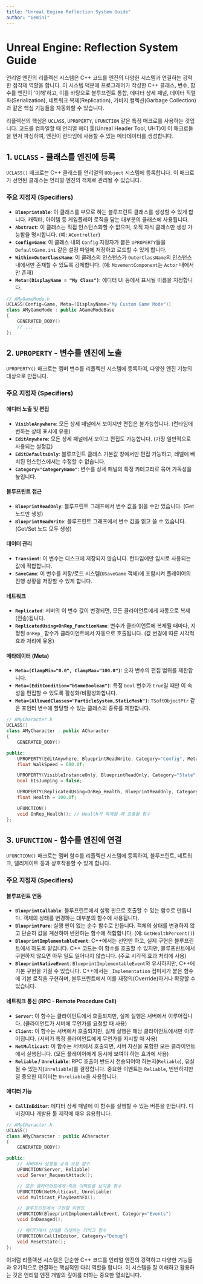```yaml
---
title: "Unreal Engine Reflection System Guide"
author: "Gemini"
---
```


# Unreal Engine: Reflection System Guide

언리얼 엔진의 리플렉션 시스템은 C++ 코드를 엔진의 다양한 시스템과 연결하는 강력한 접착제 역할을 합니다. 이 시스템 덕분에 프로그래머가 작성한 C++ 클래스, 변수, 함수를 엔진이 '이해'하고, 이를 바탕으로 블루프린트 통합, 에디터 상세 패널, 데이터 직렬화(Serialization), 네트워크 복제(Replication), 가비지 컬렉션(Garbage Collection)과 같은 핵심 기능들을 자동화할 수 있습니다.

리플렉션의 핵심은 `UCLASS`, `UPROPERTY`, `UFUNCTION` 같은 특정 매크로를 사용하는 것입니다. 코드를 컴파일할 때 언리얼 헤더 툴(Unreal Header Tool, UHT)이 이 매크로들을 먼저 파싱하여, 엔진이 런타임에 사용할 수 있는 메타데이터를 생성합니다.

## 1. `UCLASS` - 클래스를 엔진에 등록

`UCLASS()` 매크로는 C++ 클래스를 언리얼의 `UObject` 시스템에 등록합니다. 이 매크로가 선언된 클래스는 언리얼 엔진의 객체로 관리될 수 있습니다.

### 주요 지정자 (Specifiers)

- **`Blueprintable`**: 이 클래스를 부모로 하는 블루프린트 클래스를 생성할 수 있게 합니다. 캐릭터, 아이템 등 게임플레이 로직을 담는 대부분의 클래스에 사용됩니다.
- **`Abstract`**: 이 클래스는 직접 인스턴스화할 수 없으며, 오직 자식 클래스만 생성 가능함을 명시합니다. (예: `AController`)
- **`Config=Game`**: 이 클래스 내의 `Config` 지정자가 붙은 `UPROPERTY`들을 `DefaultGame.ini` 같은 설정 파일에 저장하고 로드할 수 있게 합니다.
- **`Within=OuterClassName`**: 이 클래스의 인스턴스가 `OuterClassName`의 인스턴스 내에서만 존재할 수 있도록 강제합니다. (예: `MovementComponent`는 `Actor` 내에서만 존재)
- **`Meta=(DisplayName = "My Class")`**: 에디터 UI 등에서 표시될 이름을 지정합니다.

```cpp
// AMyGameMode.h
UCLASS(Config=Game, Meta=(DisplayName="My Custom Game Mode"))
class AMyGameMode : public AGameModeBase
{
    GENERATED_BODY()
    // ...
};
```

## 2. `UPROPERTY` - 변수를 엔진에 노출

`UPROPERTY()` 매크로는 멤버 변수를 리플렉션 시스템에 등록하여, 다양한 엔진 기능의 대상으로 만듭니다.

### 주요 지정자 (Specifiers)

#### 에디터 노출 및 편집
- **`VisibleAnywhere`**: 모든 상세 패널에서 보이지만 편집은 불가능합니다. (런타임에 변하는 상태 표시에 유용)
- **`EditAnywhere`**: 모든 상세 패널에서 보이고 편집도 가능합니다. (가장 일반적으로 사용되는 설정값)
- **`EditDefaultsOnly`**: 블루프린트 클래스 기본값 창에서만 편집 가능하고, 레벨에 배치된 인스턴스에서는 수정할 수 없습니다.
- **`Category="CategoryName"`**: 변수를 상세 패널의 특정 카테고리로 묶어 가독성을 높입니다.

#### 블루프린트 접근
- **`BlueprintReadOnly`**: 블루프린트 그래프에서 변수 값을 읽을 수만 있습니다. (Get 노드만 생성)
- **`BlueprintReadWrite`**: 블루프린트 그래프에서 변수 값을 읽고 쓸 수 있습니다. (Get/Set 노드 모두 생성)

#### 데이터 관리
- **`Transient`**: 이 변수는 디스크에 저장되지 않습니다. 런타임에만 임시로 사용되는 값에 적합합니다.
- **`SaveGame`**: 이 변수를 저장/로드 시스템(`USaveGame` 객체)에 포함시켜 플레이어의 진행 상황을 저장할 수 있게 합니다.

#### 네트워크
- **`Replicated`**: 서버의 이 변수 값이 변경되면, 모든 클라이언트에게 자동으로 복제(전송)됩니다.
- **`ReplicatedUsing=OnRep_FunctionName`**: 변수가 클라이언트에 복제될 때마다, 지정된 `OnRep_` 함수가 클라이언트에서 자동으로 호출됩니다. (값 변경에 따른 시각적 효과 처리에 유용)

#### 메타데이터 (Meta)
- **`Meta=(ClampMin="0.0", ClampMax="100.0")`**: 숫자 변수의 편집 범위를 제한합니다.
- **`Meta=(EditCondition="bSomeBoolean")`**: 특정 `bool` 변수가 `true`일 때만 이 속성을 편집할 수 있도록 활성화/비활성화합니다.
- **`Meta=(AllowedClasses="ParticleSystem,StaticMesh")`**: `TSoftObjectPtr` 같은 포인터 변수에 할당할 수 있는 클래스의 종류를 제한합니다.

```cpp
// AMyCharacter.h
UCLASS()
class AMyCharacter : public ACharacter
{
    GENERATED_BODY()

public:
    UPROPERTY(EditAnywhere, BlueprintReadWrite, Category="Config", Meta=(ClampMin="1.0"))
    float WalkSpeed = 600.0f;

    UPROPERTY(VisibleInstanceOnly, BlueprintReadOnly, Category="State")
    bool bIsJumping = false;

    UPROPERTY(ReplicatedUsing=OnRep_Health, BlueprintReadOnly, Category="State", SaveGame)
    float Health = 100.0f;

    UFUNCTION()
    void OnRep_Health(); // Health가 복제될 때 호출될 함수
};
```

## 3. `UFUNCTION` - 함수를 엔진에 연결

`UFUNCTION()` 매크로는 멤버 함수를 리플렉션 시스템에 등록하여, 블루프린트, 네트워크, 델리게이트 등과 상호작용할 수 있게 합니다.

### 주요 지정자 (Specifiers)

#### 블루프린트 연동
- **`BlueprintCallable`**: 블루프린트에서 실행 핀으로 호출할 수 있는 함수로 만듭니다. 객체의 상태를 변경하는 대부분의 함수에 사용됩니다.
- **`BlueprintPure`**: 실행 핀이 없는 순수 함수로 만듭니다. 객체의 상태를 변경하지 않고 단순히 값을 계산하여 반환하는 함수에 적합합니다. (예: `GetHealthPercent()`)
- **`BlueprintImplementableEvent`**: C++에서는 선언만 하고, 실제 구현은 블루프린트에서 하도록 맡깁니다. C++ 코드는 이 함수를 호출할 수 있지만, 블루프린트에서 구현하지 않으면 아무 일도 일어나지 않습니다. (주로 시각적 효과 처리에 사용)
- **`BlueprintNativeEvent`**: `BlueprintImplementableEvent`와 유사하지만, C++에 기본 구현을 가질 수 있습니다. C++에서는 `_Implementation` 접미사가 붙은 함수에 기본 로직을 구현하며, 블루프린트에서 이를 재정의(Override)하거나 확장할 수 있습니다.

#### 네트워크 통신 (RPC - Remote Procedure Call)
- **`Server`**: 이 함수는 클라이언트에서 호출되지만, 실제 실행은 서버에서 이루어집니다. (클라이언트가 서버에 무언가를 요청할 때 사용)
- **`Client`**: 이 함수는 서버에서 호출되지만, 실제 실행은 해당 클라이언트에서만 이루어집니다. (서버가 특정 클라이언트에게 무언가를 지시할 때 사용)
- **`NetMulticast`**: 이 함수는 서버에서 호출되면, 서버 자신을 포함한 모든 클라이언트에서 실행됩니다. (모든 플레이어에게 동시에 보여야 하는 효과에 사용)
- **`Reliable` / `Unreliable`**: RPC 호출이 반드시 전송되어야 하는지(`Reliable`), 유실될 수 있는지(`Unreliable`)를 결정합니다. 중요한 이벤트는 `Reliable`, 빈번하지만 덜 중요한 데이터는 `Unreliable`을 사용합니다.

#### 에디터 기능
- **`CallInEditor`**: 에디터 상세 패널에 이 함수를 실행할 수 있는 버튼을 만듭니다. 디버깅이나 개발용 툴 제작에 매우 유용합니다.

```cpp
// AMyCharacter.h
UCLASS()
class AMyCharacter : public ACharacter
{
    GENERATED_BODY()

public:
    // 서버에서 실행될 공격 요청 함수
    UFUNCTION(Server, Reliable)
    void Server_RequestAttack();

    // 모든 클라이언트에게 죽음 이펙트를 보여줄 함수
    UFUNCTION(NetMulticast, Unreliable)
    void Multicast_PlayDeathFX();

    // 블루프린트에서 구현할 이벤트
    UFUNCTION(BlueprintImplementableEvent, Category="Events")
    void OnDamaged();

    // 에디터에서 상태를 리셋하는 디버그 함수
    UFUNCTION(CallInEditor, Category="Debug")
    void ResetState();
};
```

이처럼 리플렉션 시스템은 단순한 C++ 코드를 언리얼 엔진의 강력하고 다양한 기능들과 유기적으로 연결하는 핵심적인 다리 역할을 합니다. 이 시스템을 잘 이해하고 활용하는 것은 언리얼 엔진 개발의 깊이를 더하는 중요한 열쇠입니다.
